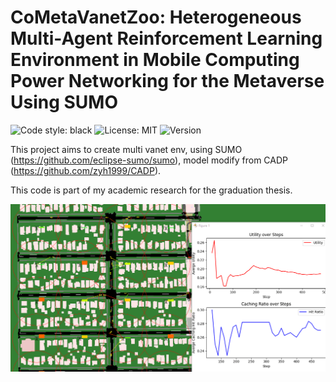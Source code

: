 # CoMetaVanetZoo: Heterogeneous Multi-Agent Reinforcement Learning Environment in Mobile Computing Power Networking for the Metaverse Using SUMO

![Code style: black](https://img.shields.io/badge/code%20style-black-000000.svg) ![License: MIT](https://img.shields.io/badge/License-MIT-yellow.svg) ![Version](https://img.shields.io/badge/version-1.0.0-blue) 

This project aims to create multi vanet env, using SUMO (https://github.com/eclipse-sumo/sumo), model modify from CADP (https://github.com/zyh1999/CADP).

This code is part of my academic research for the graduation thesis.

![Random simulation](random_139.gif)

